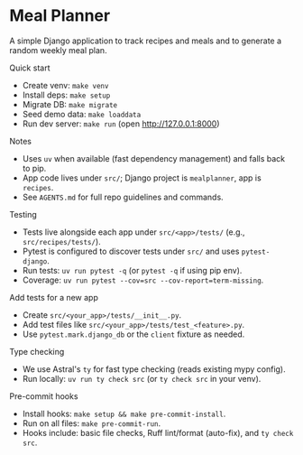 # Meal Planner

A simple Django application to track recipes and meals and to generate a random weekly meal plan.

Quick start
- Create venv: `make venv`
- Install deps: `make setup`
- Migrate DB: `make migrate`
- Seed demo data: `make loaddata`
- Run dev server: `make run` (open http://127.0.0.1:8000)

Notes
- Uses `uv` when available (fast dependency management) and falls back to pip.
- App code lives under `src/`; Django project is `mealplanner`, app is `recipes`.
- See `AGENTS.md` for full repo guidelines and commands.

Testing
- Tests live alongside each app under `src/<app>/tests/` (e.g., `src/recipes/tests/`).
- Pytest is configured to discover tests under `src/` and uses `pytest-django`.
- Run tests: `uv run pytest -q` (or `pytest -q` if using pip env).
- Coverage: `uv run pytest --cov=src --cov-report=term-missing`.

Add tests for a new app
- Create `src/<your_app>/tests/__init__.py`.
- Add test files like `src/<your_app>/tests/test_<feature>.py`.
- Use `pytest.mark.django_db` or the `client` fixture as needed.

Type checking
- We use Astral's `ty` for fast type checking (reads existing mypy config).
- Run locally: `uv run ty check src` (or `ty check src` in your venv).

Pre-commit hooks
- Install hooks: `make setup && make pre-commit-install`.
- Run on all files: `make pre-commit-run`.
- Hooks include: basic file checks, Ruff lint/format (auto-fix), and `ty check src`.
